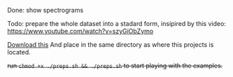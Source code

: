 Done:
show spectrograms

Todo:
prepare the whole dataset into a stadard form, insipired by this video:
https://www.youtube.com/watch?v=szyGiObZymo

[Download this](https://www.kaggle.com/mmoreaux/environmental-sound-classification-50)
And place in the same directory as where this projects is located.


~~run `chmod +x ./preps.sh && ./preps.sh` to start playing with the examples.~~